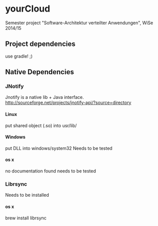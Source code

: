 yourCloud
=========

Semester project "Software-Architektur verteilter Anwendungen", WiSe 2014/15

## Project dependencies

use gradle! ;)

## Native Dependencies

### JNotify 

Jnotify is a native lib + Java interface. http://sourceforge.net/projects/jnotify-api/?source=directory

#### Linux

put shared object (.so) into usr/lib/

#### Windows 

put DLL into windows/system32 
Needs to be tested

#### os x 

no documentation found
needs to be tested

### Librsync

Needs to be installed

#### os x

brew install librsync

